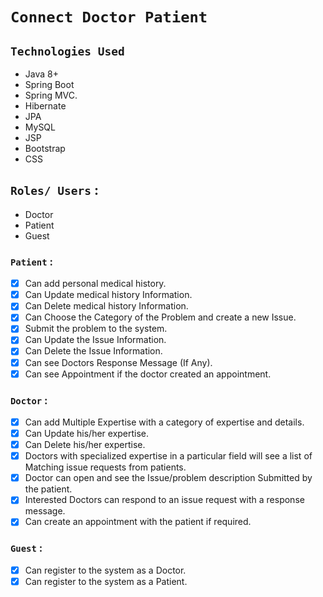 # **`Connect Doctor Patient`**

## `Technologies Used`

- Java 8+
- Spring Boot
- Spring MVC.
- Hibernate
- JPA
- MySQL
- JSP
- Bootstrap
- CSS

## `Roles/ Users` :

- Doctor 
- Patient
- Guest

### `Patient` :

- [x] Can add personal medical history.
- [x] Can Update medical history Information.
- [x] Can Delete medical history Information.
- [x] Can Choose the Category of the Problem and create a new Issue.
- [x] Submit the problem to the system.
- [x] Can Update the Issue Information.
- [x] Can Delete the Issue Information.
- [x] Can see Doctors Response Message (If Any).
- [x] Can see Appointment if the doctor created an appointment.

### `Doctor` :

- [x] Can add Multiple Expertise with a category of expertise and details.
- [x] Can Update his/her expertise.
- [x] Can Delete his/her expertise.
- [x] Doctors with specialized expertise in a particular field will see a list of Matching issue requests from patients.
- [x] Doctor can open and see the Issue/problem description Submitted by the patient.
- [x] Interested Doctors can respond to an issue request with a response message.
- [x] Can create an appointment with the patient if required.

### `Guest` :

- [x] Can register to the system as a Doctor.
- [x] Can register to the system as a Patient.